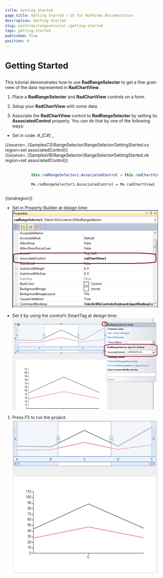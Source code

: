 ```yaml
---
title: Getting Started
page_title: Getting Started | UI for WinForms Documentation
description: Getting Started
slug: winforms/rangeselector-/getting-started
tags: getting,started
published: True
position: 0
---
```


# Getting Started



## 

This tutorial demonstrates how to use __RadRangeSelector__ to get a fine grain view of the data represented in __RadChartView__.
      

1. Place a __RadRangeSelector__ and __RadChartView__ controls on a form.
          

1. Setup your __RadChartView__ with some data.
          

1. Associate the __RadChartView__ control to __RadRangeSelector__ by setting its __AssociatedControl__ property. You can do that by one of the following ways:
          

* Set in code:
              #_[C#] _

	



{{source=..\SamplesCS\RangeSelector\RangeSelectorGettingStarted.cs region=set associatedControl}} 
{{source=..\SamplesVB\RangeSelector\RangeSelectorGettingStarted.vb region=set associatedControl}} 

````C#

            this.radRangeSelector1.AssociatedControl = this.radChartView1;
````
````VB.NET
            Me.radRangeSelector1.AssociatedControl = Me.radChartView1
            '
````

{{endregion}} 




* Set in Property Builder at design time:
              ![rangeselector-getting-started 001](images/rangeselector-getting-started001.png)

* Set it by using the control’s SmartTag at design time:
              ![rangeselector-getting-started 002](images/rangeselector-getting-started002.png)

1. Press F5 to run the project.
          ![rangeselector-getting-started 003](images/rangeselector-getting-started003.png)
